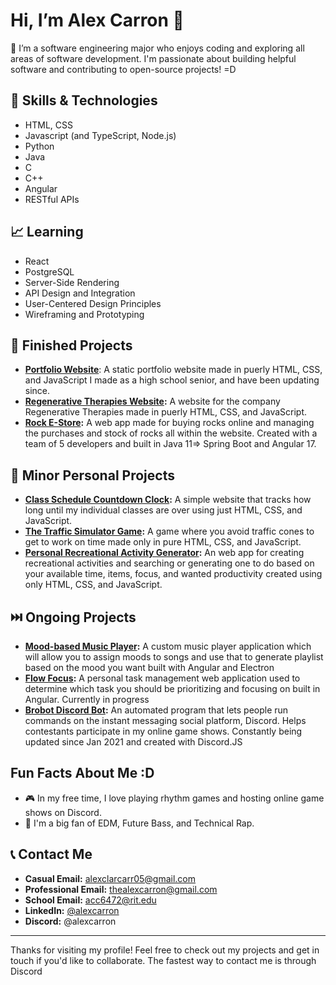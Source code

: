 # Hi, I’m Alex Carron 👋

👀 I’m a software engineering major who enjoys coding and exploring all areas of software development. I'm passionate about building helpful software and contributing to open-source projects! =D

## 🌳 Skills & Technologies
- HTML, CSS
- Javascript (and TypeScript, Node.js)
- Python
- Java
- C
- C++
- Angular
- RESTful APIs

## 📈 Learning
- React
- PostgreSQL
- Server-Side Rendering
- API Design and Integration
- User-Centered Design Principles
- Wireframing and Prototyping

## 📂 Finished Projects
- **[Portfolio Website](https://github.com/alexcarron/portfolio)**: A static portfolio website made in puerly HTML, CSS, and JavaScript I made as a high school senior, and have been updating since.
- **[Regenerative Therapies Website](https://github.com/alexcarron/regenerative-therapies/):** A website for the company Regenerative Therapies made in puerly HTML, CSS, and JavaScript.
- **[Rock E-Store](https://github.com/alexcarron/rock-estore):** A web app made for buying rocks online and managing the purchases and stock of rocks all within the website. Created with a team of 5 developers and built in Java 11=> Spring Boot and Angular 17.

## 🔽 Minor Personal Projects
- **[Class Schedule Countdown Clock](https://github.com/alexcarron/schedule):** A simple website that tracks how long until my individual classes are over using just HTML, CSS, and JavaScript.
- **[The Traffic Simulator Game](https://github.com/alexcarron/traffic_simulator):** A game where you avoid traffic cones to get to work on time made only in pure HTML, CSS, and JavaScript.
- **[Personal Recreational Activity Generator](https://github.com/alexcarron/recreational-activity-generator):** An web app for creating recreational activities and searching or generating one to do based on your available time, items, focus, and wanted productivity created using only HTML, CSS, and JavaScript.

## ⏭️ Ongoing Projects
- **[Mood-based Music Player](https://github.com/alexcarron/music-player):** A custom music player application which will allow you to assign moods to songs and use that to generate playlist based on the mood you want built with Angular and Electron
- **[Flow Focus](https://github.com/alexcarron/flow-focus):** A personal task management web application used to determine which task you should be prioritizing and focusing on built in Angular. Currently in progress
- **[Brobot Discord Bot](https://github.com/alexcarron/brobot):** An automated program that lets people run commands on the instant messaging social platform, Discord. Helps contestants participate in my online game shows. Constantly being updated since Jan 2021 and created with Discord.JS

## Fun Facts About Me :D
- 🎮 In my free time, I love playing rhythm games and hosting online game shows on Discord.
- 🎵 I'm a big fan of EDM, Future Bass, and Technical Rap.

## 📞 Contact Me
- **Casual Email:** <a href="mailto:alexclarcarr05+github@gmail.com">alexclarcarr05@gmail.com</a>
- **Professional Email:** <a href="mailto:thealexcarron+github@gmail.com">thealexcarron@gmail.com</a>
- **School Email:** <a href="mailto:acc6472@rit.edu">acc6472@rit.edu</a>
- **LinkedIn:** [@alexcarron](https://www.linkedin.com/in/alexcarron/)
- **Discord:** @alexcarron

---

Thanks for visiting my profile! Feel free to check out my projects and get in touch if you'd like to collaborate. The fastest way to contact me is through Discord

